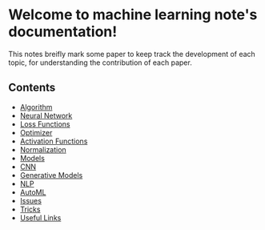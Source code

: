 Welcome to machine learning note's documentation!
=================================================

This notes breifly mark some paper to keep track the development of each topic, for understanding the contribution of each paper.

Contents
--------
* [Algorithm](/algorithm/index.md)
* [Neural Network](/basic/neural_network.md)
* [Loss Functions](/basic/loss_functions.md)  
* [Optimizer](/basic/optimizer.md)  
* [Activation Functions](/basic/activation_functions.md)  
* [Normalization](/basic/normalization.md) 
* [Models](/basic/basic_models.md)
* [CNN](/CNN/index.md)
* [Generative Models](/generative_models.md)
* [NLP](/NLP/index.md)
* [AutoML](/AutoML/index.md)
* [Issues](/issue.md)
* [Tricks](/tricks.md)
* [Useful Links](/links/useful_links.md)
